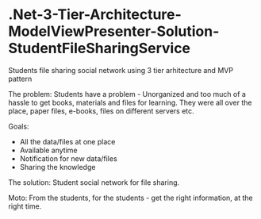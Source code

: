 # .Net-3-Tier-Architecture-ModelViewPresenter-Solution-StudentFileSharingService
Students file sharing social network using 3 tier arhitecture and MVP pattern

The problem:
Students have a problem - Unorganized and too much of a hassle to get books, materials and files for learning. They were all over the place, paper files, e-books, files on different servers etc.

Goals:
- All the data/files at one place
- Available anytime
- Notification for new data/files
- Sharing the knowledge

The solution:
Student social network for file sharing.

Moto:
From the students, for the students - get the right information, at the right time.



